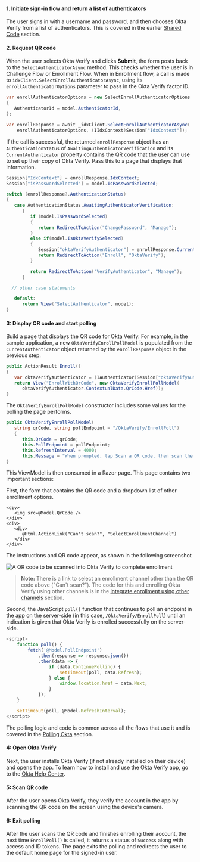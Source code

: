 #### 1. Initiate sign-in flow and return a list of authenticators

The user signs in with a username and password, and then chooses Okta Verify from a list of authenticators. This is covered in the earlier [Shared Code](#initiate-sign-in-and-return-a-list-of-authenticators) section.

#### 2. Request QR code

When the user selects Okta Verify and clicks **Submit**, the form posts back to the `SelectAuthenticatorAsync` method. This checks whether the user is in Challenge Flow or Enrollment Flow. When in Enrollment flow, a call is made to `idxClient.SelectEnrollAuthenticatorAsync`, using its `enrollAuthenticatorOptions` parameter to pass in the Okta Verify factor ID.

```csharp
var enrollAuthenticatorOptions = new SelectEnrollAuthenticatorOptions
{
   AuthenticatorId = model.AuthenticatorId,
};

var enrollResponse = await _idxClient.SelectEnrollAuthenticatorAsync(
    enrollAuthenticatorOptions, (IIdxContext)Session["IdxContext"]);
```

If the call is successful, the returned `enrollResponse` object has an `AuthenticationStatus` of `AwaitingAuthenticatorVerification` and its `CurrentAuthenticator` property contains the QR code that the user can use to set up their copy of Okta Verify. Pass this to a page that displays that information.

```csharp
Session["IdxContext"] = enrollResponse.IdxContext;
Session["isPasswordSelected"] = model.IsPasswordSelected;

switch (enrollResponse?.AuthenticationStatus)
{
   case AuthenticationStatus.AwaitingAuthenticatorVerification:
      {
         if (model.IsPasswordSelected)
         {
            return RedirectToAction("ChangePassword", "Manage");
         }
         else if(model.IsOktaVerifySelected)
         {
            Session["oktaVerifyAuthenticator"] = enrollResponse.CurrentAuthenticator;
            return RedirectToAction("Enroll", "OktaVerify");
         }

         return RedirectToAction("VerifyAuthenticator", "Manage");
      }

  // other case statements

   default:
      return View("SelectAuthenticator", model);
}
```

#### 3: Display QR code and start polling

Build a page that displays the QR code for Okta Verify. For example, in the sample application, a new `OktaVerifyEnrollPollModel` is populated from the `CurrentAuthenticator` object returned by the `enrollResponse` object in the previous step.

```csharp
public ActionResult Enroll()
{
   var oktaVerifyAuthenticator = (IAuthenticator)Session["oktaVerifyAuthenticator"];
   return View("EnrollWithQrCode", new OktaVerifyEnrollPollModel(
      oktaVerifyAuthenticator.ContextualData.QrCode.Href));
}
```

The `OktaVerifyEnrollPollModel` constructor includes some values for the polling the page performs.

```csharp
public OktaVerifyEnrollPollModel(
   string qrCode, string pollEndpoint = "/OktaVerify/EnrollPoll")
   {
      this.QrCode = qrCode;
      this.PollEndpoint = pollEndpoint;
      this.RefreshInterval = 4000;
      this.Message = "When prompted, tap Scan a QR code, then scan the QR code below:";
}
```

This ViewModel is then consumed in a Razor page. This page contains two important sections:

First, the form that contains the QR code and a dropdown list of other enrollment options.

```razor
<div>
   <img src=@Model.QrCode />
</div>
<div>
   <div>
      @Html.ActionLink("Can't scan?", "SelectEnrollmentChannel")
   </div>
</div>
```

The instructions and QR code appear, as shown in the following screenshot

<div class="common-image-format bordered-image">

![A QR code to be scanned into Okta Verify to complete enrollment](/img/authenticators/dotnet-authenticators-okta-verify-enrollment-scan-qr-code.png "A sample QR code to be scanned in Okta Verify")

</div>

> **Note:** There is a link to select an enrollment channel other than the QR code above ("Can't scan?"). The code for this and enrolling Okta Verify using other channels is in the [Integrate enrollment using other channels](#Integrate-enrollment-using-other-channels) section.

Second, the JavaScript `poll()` function that continues to poll an endpoint in the app on the server-side (in this case, `/OktaVerify/EnrollPoll`) until an indication is given that Okta Verify is enrolled successfully on the server-side.

```js
<script>
    function poll() {
        fetch('@Model.PollEndpoint')
            .then(response => response.json())
            .then(data => {
                if (data.ContinuePolling) {
                    setTimeout(poll, data.Refresh);
                } else {
                    window.location.href = data.Next;
                }
            });
    }

    setTimeout(poll, @Model.RefreshInterval);
</script>
```

The polling logic and code is common across all the flows that use it and is covered in the [Polling Okta](#Polling-okta) section.

#### 4: Open Okta Verify

Next, the user installs Okta Verify (if not already installed on their device) and opens the app. To learn how to install and use the Okta Verify app, go to the [Okta Help Center](https://help.okta.com/en/prod/Content/Topics/Mobile/okta-verify-overview.htm).

#### 5: Scan QR code

After the user opens Okta Verify, they verify the account in the app by scanning the QR code on the screen using the device's camera.

#### 6: Exit polling

After the user scans the QR code and finishes enrolling their account, the next time `EnrollPoll()` is called, it returns a status of `Success` along with access and ID tokens. The page exits the polling and redirects the user to the default home page for the signed-in user.
